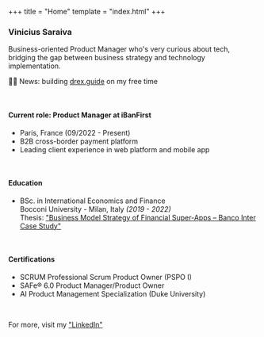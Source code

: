 +++
title = "Home"
template = "index.html"
+++

### Vinicius Saraiva

Business-oriented Product Manager who's very curious about tech, bridging the gap between business strategy and technology implementation.

👷‍♂️ News: building [drex.guide](https://drex.guide) on my free time

<br>

#### Current role: Product Manager at iBanFirst
- Paris, France (09/2022 - Present)
- B2B cross-border payment platform
- Leading client experience in web platform and mobile app

<br>

#### Education
- BSc. in International Economics and Finance  
  Bocconi University - Milan, Italy _(2019 - 2022)_  
  Thesis: ["Business Model Strategy of Financial Super-Apps – Banco Inter Case Study"](/thesis) 
  
<br>

#### Certifications
- SCRUM Professional Scrum Product Owner (PSPO I)
- SAFe® 6.0 Product Manager/Product Owner
- AI Product Management Specialization (Duke University)

<br>

For more, visit my ["LinkedIn"](https://www.linkedin.com/in/vinicius-saraiva/)